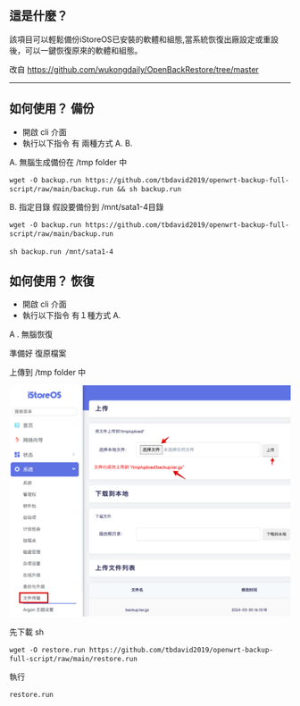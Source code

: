 ##  這是什麼？

該項目可以輕鬆備份iStoreOS已安裝的軟體和組態,當系統恢復出廠設定或重設後，可以一鍵恢復原來的軟體和組態。

改自 https://github.com/wukongdaily/OpenBackRestore/tree/master





---
## 如何使用？ 備份

- 開啟 cli 介面 
- 執行以下指令 有 兩種方式 A. B. 

A. 無腦生成備份在 /tmp folder 中

```
wget -O backup.run https://github.com/tbdavid2019/openwrt-backup-full-script/raw/main/backup.run && sh backup.run
```

B. 指定目錄 
假設要備份到 /mnt/sata1-4目錄

```
wget -O backup.run https://github.com/tbdavid2019/openwrt-backup-full-script/raw/main/backup.run

sh backup.run /mnt/sata1-4
```


## 如何使用？ 恢復

- 開啟 cli 介面 
- 執行以下指令 有１種方式 A. 

A . 無腦恢復 

準備好 復原檔案 

上傳到 /tmp folder 中

![alt text](image.png)

先下載 sh 
```
wget -O restore.run https://github.com/tbdavid2019/openwrt-backup-full-script/raw/main/restore.run
```

執行 
```
restore.run
```

